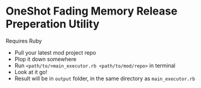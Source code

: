# OneShot Fading Memory Release Preperation Utility

Requires Ruby

- Pull your latest mod project repo
- Plop it down somewhere
- Run `<path/to/>main_executor.rb <path/to/mod/repo>` in terminal
- Look at it go!
- Result will be in `output` folder, in the same directory as `main_executor.rb`
